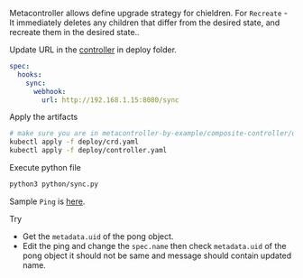 Metacontroller allows define upgrade strategy for chieldren. For `Recreate` - It immediately deletes any children that differ from the desired state, and recreate them in the desired state..

Update URL in the [controller](https://github.com/shovanmaity/metacontroller-by-example/blob/master/composite-controller/update-strategy-recreate/deploy/controller.yaml) in deploy folder.
```yaml
spec:
  hooks:
    sync:
      webhook:
        url: http://192.168.1.15:8080/sync
```
Apply the artifacts
```bash
# make sure you are in metacontroller-by-example/composite-controller/update-strategy-recreate this directory.
kubectl apply -f deploy/crd.yaml
kubectl apply -f deploy/controller.yaml
```
Execute python file
```bash
python3 python/sync.py
```
Sample `Ping` is [here](https://github.com/shovanmaity/metacontroller-by-example/blob/master/composite-controller/update-strategy-recreate/deploy/ping.yaml).

Try

- Get the `metadata.uid` of the pong object.
- Edit the ping and change the `spec.name` then check `metadata.uid` of the pong object it should not be same and message should contain updated name.
